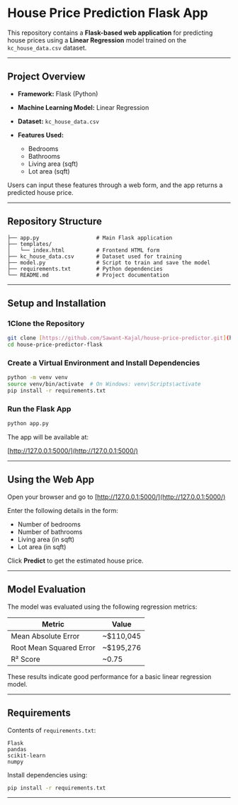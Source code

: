 # House Price Prediction Flask App

This repository contains a **Flask-based web application** for predicting house prices using a **Linear Regression** model trained on the `kc_house_data.csv` dataset.

---

## Project Overview

* **Framework:** Flask (Python)
* **Machine Learning Model:** Linear Regression
* **Dataset:** `kc_house_data.csv`
* **Features Used:**

  * Bedrooms
  * Bathrooms
  * Living area (sqft)
  * Lot area (sqft)

Users can input these features through a web form, and the app returns a predicted house price.

---

## Repository Structure

```
├── app.py                  # Main Flask application
├── templates/
│   └── index.html          # Frontend HTML form
├── kc_house_data.csv       # Dataset used for training
├── model.py                # Script to train and save the model
├── requirements.txt        # Python dependencies
└── README.md               # Project documentation
```

---

## Setup and Installation

### 1Clone the Repository

```bash
git clone [https://github.com/Sawant-Kajal/house-price-predictor.git](https://github.com/Sawant-Kajal/House_Price_Predictor.git)
cd house-price-predictor-flask
```

### Create a Virtual Environment and Install Dependencies

```bash
python -m venv venv
source venv/bin/activate  # On Windows: venv\Scripts\activate
pip install -r requirements.txt
```

### Run the Flask App

```bash
python app.py
```

The app will be available at:

[http://127.0.0.1:5000/](http://127.0.0.1:5000/)

---

## Using the Web App

Open your browser and go to [http://127.0.0.1:5000/](http://127.0.0.1:5000/)

Enter the following details in the form:

* Number of bedrooms
* Number of bathrooms
* Living area (in sqft)
* Lot area (in sqft)

Click **Predict** to get the estimated house price.

---

## Model Evaluation

The model was evaluated using the following regression metrics:

| Metric                  | Value       |
| ----------------------- | ----------- |
| Mean Absolute Error     | \~\$110,045 |
| Root Mean Squared Error | \~\$195,276 |
| R² Score                | \~0.75      |

These results indicate good performance for a basic linear regression model.

---

## Requirements

Contents of `requirements.txt`:

```
Flask
pandas
scikit-learn
numpy
```

Install dependencies using:

```bash
pip install -r requirements.txt
```
---

